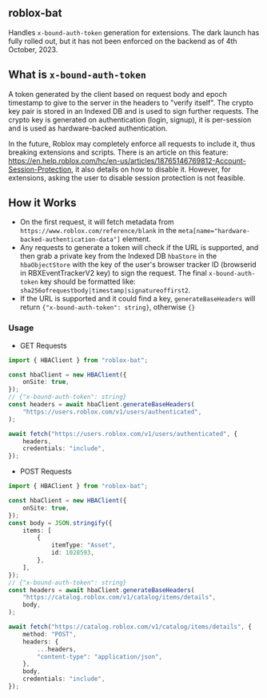 ## roblox-bat

Handles `x-bound-auth-token` generation for extensions. The dark launch has fully rolled out, but it has not been enforced on the backend as of 4th October, 2023.

## What is `x-bound-auth-token`
A token generated by the client based on request body and epoch timestamp to give to the server in the headers to "verify itself". The crypto key pair is stored in an Indexed DB and is used to sign further requests. The crypto key is generated on authentication (login, signup), it is per-session and is used as hardware-backed authentication.

In the future, Roblox may completely enforce all requests to include it, thus breaking extensions and scripts. There is an article on this feature: https://en.help.roblox.com/hc/en-us/articles/18765146769812-Account-Session-Protection, it also details on how to disable it. However, for extensions, asking the user to disable session protection is not feasible.

## How it Works
* On the first request, it will fetch metadata from `https://www.roblox.com/reference/blank` in the `meta[name="hardware-backed-authentication-data"]` element. 
* Any requests to generate a token will check if the URL is supported, and then grab a private key from the Indexed DB `hbaStore` in the `hbaObjectStore` with the key of the user's browser tracker ID (browserid in RBXEventTrackerV2 key) to sign the request. The final `x-bound-auth-token` key should be formatted like: `sha256ofrequestbody|timestamp|signatureoffirst2`.
* If the URL is supported and it could find a key, `generateBaseHeaders` will return `{"x-bound-auth-token": string}`, otherwise `{}`


### Usage

- GET Requests

```ts
import { HBAClient } from "roblox-bat";

const hbaClient = new HBAClient({
    onSite: true,
});
// {"x-bound-auth-token": string}
const headers = await hbaClient.generateBaseHeaders(
    "https://users.roblox.com/v1/users/authenticated",
);

await fetch("https://users.roblox.com/v1/users/authenticated", {
    headers,
    credentials: "include",
});
```

- POST Requests

```ts
import { HBAClient } from "roblox-bat";

const hbaClient = new HBAClient({
    onSite: true,
});
const body = JSON.stringify({
    items: [
        {
            itemType: "Asset",
            id: 1028593,
        },
    ],
});
// {"x-bound-auth-token": string}
const headers = await hbaClient.generateBaseHeaders(
    "https://catalog.roblox.com/v1/catalog/items/details",
    body,
);

await fetch("https://catalog.roblox.com/v1/catalog/items/details", {
    method: "POST",
    headers: {
        ...headers,
        "content-type": "application/json",
    },
    body,
    credentials: "include",
});
```
